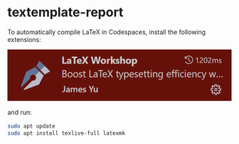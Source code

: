 # textemplate-report

To automatically compile LaTeX in Codespaces, install 
the following extensions:

[![James-Yu.latex-workshop](assets/image.png)](https://marketplace.visualstudio.com/items?itemName=James-Yu.latex-workshop)

and run:

```sh
sudo apt update
sudo apt install texlive-full latexmk
```
